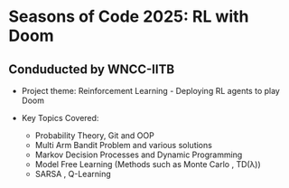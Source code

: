 # Seasons of Code 2025: RL with Doom
## Conduducted by WNCC-IITB 

* Project theme: Reinforcement Learning - Deploying  RL agents to play Doom

* Key Topics Covered:
     * Probability Theory, Git and OOP
     * Multi Arm Bandit Problem and various solutions
     * Markov Decision Processes and Dynamic Programming
     * Model Free Learning (Methods such as Monte Carlo , TD(λ))
     * SARSA , Q-Learning 
       
  


